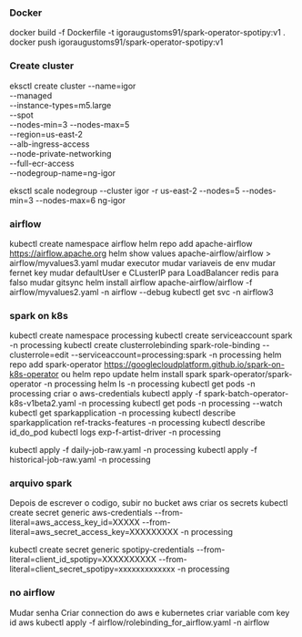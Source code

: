 ### Docker
docker build -f Dockerfile -t igoraugustoms91/spark-operator-spotipy:v1 .
docker push igoraugustoms91/spark-operator-spotipy:v1

### Create cluster
eksctl create cluster --name=igor \
--managed \
--instance-types=m5.large \
--spot \
--nodes-min=3 --nodes-max=5 \
--region=us-east-2 \
--alb-ingress-access \
--node-private-networking \
--full-ecr-access \
--nodegroup-name=ng-igor


eksctl scale nodegroup --cluster igor -r us-east-2 --nodes=5 --nodes-min=3 --nodes-max=6 ng-igor

### airflow

kubectl create namespace airflow
helm repo add apache-airflow https://airflow.apache.org
helm show values apache-airflow/airflow > airflow/myvalues3.yaml
mudar executor
mudar variaveis de env
mudar fernet key
mudar defaultUser e CLusterIP para LoadBalancer
redis para falso
mudar gitsync
helm install airflow apache-airflow/airflow -f airflow/myvalues2.yaml -n airflow --debug
kubectl get svc -n airflow3


### spark on k8s
kubectl create namespace processing
kubectl create serviceaccount spark  -n processing
kubectl create clusterrolebinding spark-role-binding --clusterrole=edit --serviceaccount=processing:spark -n processing
helm repo add spark-operator https://googlecloudplatform.github.io/spark-on-k8s-operator ou helm repo update
helm install spark spark-operator/spark-operator -n processing
helm ls -n processing
kubectl get pods -n processing
criar o aws-credentials
kubectl apply -f spark-batch-operator-k8s-v1beta2.yaml -n processing
kubectl get pods -n processing --watch
kubectl get sparkapplication -n processing
kubectl describe sparkapplication ref-tracks-features -n processing
kubectl describe id_do_pod
kubectl logs exp-f-artist-driver -n processing


kubectl apply -f daily-job-raw.yaml -n processing
kubectl apply -f historical-job-raw.yaml -n processing

### arquivo spark
Depois de escrever o codigo, subir no bucket aws
criar os secrets kubectl create secret generic aws-credentials --from-literal=aws_access_key_id=XXXXX --from-literal=aws_secret_access_key=XXXXXXXXX -n processing

kubectl create secret generic spotipy-credentials --from-literal=client_id_spotipy=XXXXXXXXXX --from-literal=client_secret_spotipy=xxxxxxxxxxxxx -n processing

### no airflow
Mudar senha
Criar connection do aws e kubernetes
criar variable com key id aws
kubectl apply -f airflow/rolebinding_for_airflow.yaml -n airflow